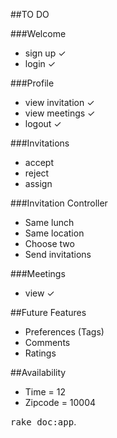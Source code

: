 ##TO DO

###Welcome
- sign up ✓
- login ✓

###Profile
- view invitation ✓
- view meetings ✓
- logout ✓

###Invitations
- accept
- reject
- assign 

###Invitation Controller
- Same lunch
- Same location
- Choose two
- Send invitations

###Meetings
- view ✓

##Future Features
- Preferences (Tags)
- Comments
- Ratings

##Availability
- Time = 12
- Zipcode = 10004

<tt>rake doc:app</tt>.
